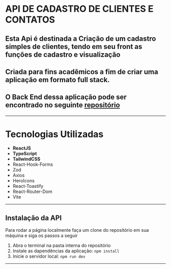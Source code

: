 <h1>API DE CADASTRO DE CLIENTES E CONTATOS</h1>
<h2>Esta Api é destinada a Criação de um cadastro simples de clientes, tendo em seu front as funções de cadastro e visualização<h2>
<h2>Criada para fins acadêmicos a fim de criar uma aplicação em formato full stack.<h2>
<p>O Back End dessa aplicação pode ser encontrado no seguinte <a href='https://github.com/hugommbrito/client_register_API'>repositório</a></p>
<hr/>
<h1>Tecnologias Utilizadas</h2>
<ul>
    <li><strong>ReactJS</strong></li>
    <li><strong>TypeScript</strong></li>
    <li><strong>TailwindCSS</strong></li>
    <li>React-Hook-Forms</li>
    <li>Zod</li>
    <li>Axios</li>
    <li>HeroIcons</li>
    <li>React-Toastify</li>
    <li>React-Router-Dom</li>
    <li>Vite</li>
</ul>

<hr/>
<h2><strong>Instalação da API</strong></h2>
<p>Para rodar a página localmente faça um clone do repositório em sua máquina e siga os passos a seguir</p>
<ol>
    <li>Abra o terminal na pasta interna do repositório</li>
    <li>Instale as dapendências da aplicação: <code>npm install</code></li>
    <li>Inicie o servidor local: <code>npm run dev</code></li>
</ol>
<hr/>
